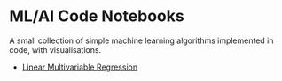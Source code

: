 # ML/AI Code Notebooks

A small collection of simple machine learning algorithms implemented in
code, with visualisations.

* [Linear Multivariable Regression](./regression.ipynb)
